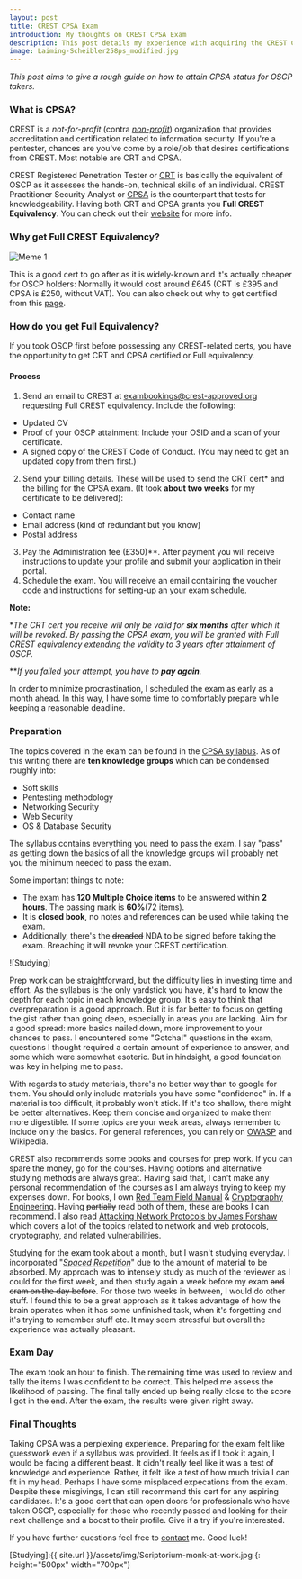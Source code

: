 ```yaml
---
layout: post
title: CREST CPSA Exam
introduction: My thoughts on CREST CPSA Exam
description: This post details my experience with acquiring the CREST CPSA Certification
image: Laiming-Scheibler258ps_modified.jpg
---
```

*This post aims to give a rough guide on how to attain CPSA status for OSCP takers.*

### What is CPSA?
CREST is a _not-for-profit_ (contra [_non-profit_](https://strategiccfo.com/non-profit-vs-profit/)) organization that provides accreditation and certification related to information security. If you're a pentester, chances are you've come by a role/job that desires certifications from CREST. Most notable are CRT and CPSA.

CREST Registered Penetration Tester or [CRT](https://www.crest-approved.org/examination/registered-tester/index.html) is basically the equivalent of OSCP as it assesses the hands-on, technical skills of an individual. CREST Practitioner Security Analyst or [CPSA](https://www.crest-approved.org/examination/practitioner-security-analyst/index.html) is the counterpart that tests for knowledgeability. Having both CRT and CPSA grants you __Full CREST Equivalency__. You can check out their [website](https://www.crest-approved.org/index.html) for more info.

### Why get Full CREST Equivalency?
![Meme 1]

This is a good cert to go after as it is widely-known and it's actually cheaper for OSCP holders: Normally it would cost around £645 (CRT is £395 and CPSA is £250, without VAT). You can also check out why to get certified from this [page](https://www.crest-approved.org/professional-qualifications/why-a-crest-assessment/index.html).

### How do you get Full Equivalency?
If you took OSCP first before possessing any CREST-related certs, you have the opportunity to get CRT and CPSA certified or Full equivalency.

#### Process
1. Send an email to CREST at <exambookings@crest-approved.org> requesting Full CREST equivalency. Include the following:
* Updated CV
* Proof of your OSCP attainment: Include your OSID and a scan of your certificate.
* A signed copy of the CREST Code of Conduct. (You may need to get an updated copy from them first.)
2. Send your billing details. These will be used to send the CRT cert* and the billing for the CPSA exam. (It took __about two weeks__ for my certificate to be delivered):
* Contact name
* Email address (kind of redundant but you know)
* Postal address
3. Pay the Administration fee (£350)**. After payment you will receive instructions to update your profile and submit your application in their portal.
4. Schedule the exam. You will receive an email containing the voucher code and instructions for setting-up an your exam schedule.

__Note:__

*_The CRT cert you receive will only be valid for __six months__ after which it will be revoked. By passing the CPSA exam, you will be granted with Full CREST equivalency extending the validity to 3 years after attainment of OSCP._

**_If you failed your attempt, you have to __pay again__._

In order to minimize procrastination, I scheduled the exam as early as a month ahead. In this way, I have some time to comfortably prepare while keeping a reasonable deadline.
### Preparation
The topics covered in the exam can be found in the [CPSA syllabus](https://www.crest-approved.org/wp-content/uploads/crest-crt-cpsa-technical-syllabus-2.1.pdf). As of this writing there are __ten knowledge groups__ which can be condensed roughly into:
* Soft skills
* Pentesting methodology
* Networking Security
* Web Security
* OS & Database Security

The syllabus contains everything you need to pass the exam. I say "pass" as getting down the basics of all the knowledge groups will probably net you the minimum needed to pass the exam.

Some important things to note:
* The exam has __120 Multiple Choice items__ to be answered within __2 hours__. The passing mark is __60%__(72 items).
* It is __closed book__, no notes and references can be used while taking the exam.
* Additionally, there's the ~~dreaded~~ NDA to be signed before taking the exam. Breaching it will revoke your CREST certification.

![Studying]

Prep work can be straightforward, but the difficulty lies in investing time and effort. As the syllabus is the only yardstick you have, it's hard to know the depth for each topic in each knowledge group. It's easy to think that overpreparation is a good approach. But it is far better to focus on getting the gist rather than going deep, especially in areas you are lacking. Aim for a good spread: more basics nailed down, more improvement to your chances to pass. I encountered some "Gotcha!" questions in the exam, questions I thought required a certain amount of experience to answer, and some which were somewhat esoteric. But in hindsight, a good foundation was key in helping me to pass.

With regards to study materials, there's no better way than to google for them. You should only include materials you have some "confidence" in. If a material is too difficult, it probably won't stick. If it's too shallow, there might be better alternatives. Keep them concise and organized to make them more digestible. If some topics are your weak areas, always remember to include only the basics. For general references, you can rely on [OWASP](https://www.owasp.org/index.php/Main_Page) and Wikipedia.

CREST also recommends some books and courses for prep work. If you can spare the money, go for the courses. Having options and alternative studying methods are always great. Having said that, I can't make any personal recommendation of the courses as I am always trying to keep my expenses down. For books, I own [Red Team Field Manual](https://www.amazon.com/Rtfm-Red-Team-Field-Manual/dp/1494295504) & [Cryptography Engineering](https://www.amazon.com/Cryptography-Engineering-Principles-Practical-Applications/dp/0470474246). Having ~~partially~~ read both of them, these are books I can recommend. I also read [Attacking Network Protocols by James Forshaw](https://www.amazon.com/Attacking-Network-Protocols-Analysis-Exploitation/dp/1593277504) which covers a lot of the topics related to network and web protocols, cryptography, and related vulnerabilities.

Studying for the exam took about a month, but I wasn't studying everyday. I incorporated "[*Spaced Repetition*](https://en.wikipedia.org/wiki/Spaced_repetition)" due to the amount of material to be absorbed. My approach was to intensely study as much of the reviewer as I could for the first week, and then study again a week before my exam ~~and cram on the day before~~. For those two weeks in between, I would do other stuff. I found this to be a great approach as it takes advantage of how the brain operates when it has some unfinished task, when it's forgetting and it's trying to remember stuff etc. It may seem stressful but overall the experience was actually pleasant.

### Exam Day

The exam took an hour to finish. The remaining time was used to review and tally the items I was confident to be correct. This helped me assess the likelihood of passing. The final tally ended up being really close to the score I got in the end. After the exam, the results were given right away.

### Final Thoughts
Taking CPSA was a perplexing experience. Preparing for the exam felt like guesswork even if a syllabus was provided. It feels as if I took it again, I would be facing a different beast. It didn't really feel like it was a test of knowledge and experience. Rather, it felt like a test of how much trivia I can fit in my head. Perhaps I have some misplaced expecations from the exam. Despite these misgivings, I can still recommend this cert for any aspiring candidates. It's a good cert that can open doors for professionals who have taken OSCP, especially for those who recently passed and looking for their next challenge and a boost to their profile. Give it a try if you're interested.

If you have further questions feel free to [contact](/contact) me. Good luck!

[Meme 1]:https://i.kym-cdn.com/photos/images/newsfeed/001/090/408/b48.jpg
[Studying]:{{ site.url }}/assets/img/Scriptorium-monk-at-work.jpg
{: height="500px" width="700px"}
